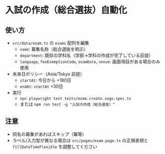 # 入試の作成（総合選抜）自動化

## 使い方
- `src/data/exam.ts` の `exams` 配列を編集
  - `name`: 募集名称（総合選抜を明示）
  - `department`: 既存の学科名（学部→学科の作成が完了している前提）
  - `language`, `feeExemptionCode`, `examDate`, `venue`: 画面項目がある場合のみ使用
- 未来日ポリシー（Asia/Tokyo 前提）
  - `startAt`: 今日から +180日
  - `endAt`: `startAt` +30日
- 実行
  - `npx playwright test tests/exam.create.sogo.spec.ts`
  - または `npm run test -g "入試の作成（総合選抜）"`

## 注意
- 同名の募集があればスキップ（冪等）
- ラベル/入力型が異なる場合は `src/pages/exam.page.ts` の正規表現と `fillDateTimeFlexible` を調整してください

